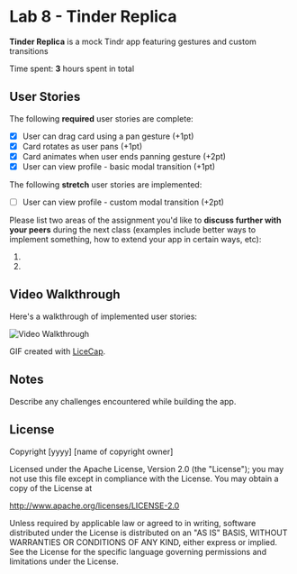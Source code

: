 # Lab 8 - **Tinder Replica**

**Tinder Replica** is a mock Tindr app featuring gestures and custom transitions

Time spent: **3** hours spent in total

## User Stories

The following **required** user stories are complete:

- [X] User can drag card using a pan gesture (+1pt)
- [X] Card rotates as user pans (+1pt)
- [X] Card animates when user ends panning gesture (+2pt)
- [X] User can view profile - basic modal transition (+1pt)

The following **stretch** user stories are implemented:

- [ ] User can view profile - custom modal transition (+2pt)

Please list two areas of the assignment you'd like to **discuss further with your peers** during the next class (examples include better ways to implement something, how to extend your app in certain ways, etc):

1.
2.

## Video Walkthrough

Here's a walkthrough of implemented user stories:

<img src='http://i.imgur.com/link/to/your/gif/file.gif' title='Video Walkthrough' width='' alt='Video Walkthrough' />

GIF created with [LiceCap](http://www.cockos.com/licecap/).

## Notes

Describe any challenges encountered while building the app.

## License

Copyright [yyyy] [name of copyright owner]

Licensed under the Apache License, Version 2.0 (the "License");
you may not use this file except in compliance with the License.
You may obtain a copy of the License at

http://www.apache.org/licenses/LICENSE-2.0

Unless required by applicable law or agreed to in writing, software
distributed under the License is distributed on an "AS IS" BASIS,
WITHOUT WARRANTIES OR CONDITIONS OF ANY KIND, either express or implied.
See the License for the specific language governing permissions and
limitations under the License.
